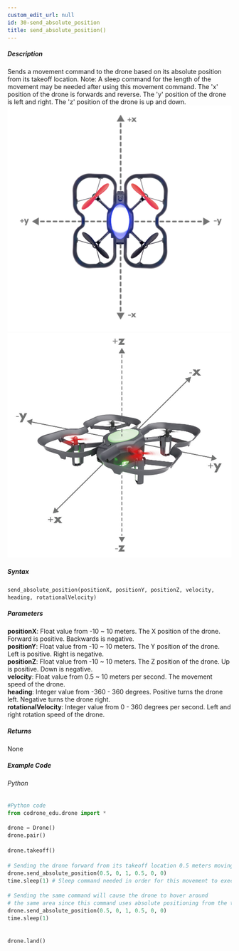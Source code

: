 ```yaml
---
custom_edit_url: null
id: 30-send_absolute_position
title: send_absolute_position()
---
```


##### Description

Sends a movement command to the drone based on its absolute position from its takeoff location. Note: A sleep command for the length of the movement may be needed after using this movement command.
The 'x' position of the drone is forwards and reverse.
The 'y' position of the drone is left and right.
The 'z' position of the drone is up and down.
![xy position image](topdown_xy.png)
![xyz position image](xyz.jpg)

##### Syntax
```send_absolute_position(positionX, positionY, positionZ, velocity, heading, rotationalVelocity)```

##### Parameters

**positionX**: Float value from -10 ~ 10 meters. The X position of the drone. Forward is positive. Backwards is negative.<br /> 
**positionY**: Float value from -10 ~ 10 meters. The Y position of the drone. Left is positive. Right is negative.<br /> 
**positionZ**: Float value from -10 ~ 10 meters. The Z position of the drone. Up is positive. Down is negative.<br /> 
**velocity**: Float value from 0.5 ~ 10 meters per second. The movement speed of the drone. <br /> 
**heading**:  Integer value from -360 - 360 degrees. Positive turns the drone left. Negative turns the drone right. <br /> 
**rotationalVelocity**: Integer value from 0 - 360 degrees per second. Left and right rotation speed of the drone.

##### Returns

None

##### Example Code
###### Python
```python
#Python code
from codrone_edu.drone import *

drone = Drone()
drone.pair()

drone.takeoff()

# Sending the drone forward from its takeoff location 0.5 meters moving at 0.5 m/s
drone.send_absolute_position(0.5, 0, 1, 0.5, 0, 0)
time.sleep(1) # Sleep command needed in order for this movement to execute.

# Sending the same command will cause the drone to hover around 
# the same area since this command uses absolute positioning from the takeoff location
drone.send_absolute_position(0.5, 0, 1, 0.5, 0, 0)
time.sleep(1)


drone.land()
```